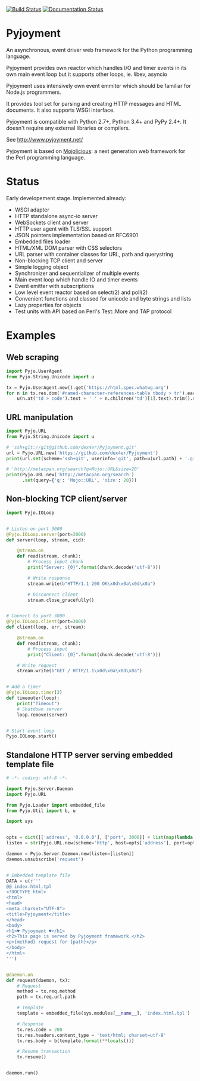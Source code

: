 [![Build Status](https://travis-ci.org/dex4er/Pyjoyment.png?branch=master)](https://travis-ci.org/dex4er/Pyjoyment)
[![Documentation Status](https://readthedocs.org/projects/pyjoyment/badge/?version=latest)](http://pyjoyment.readthedocs.org/en/latest/)

Pyjoyment
=========

An asynchronous, event driver web framework for the Python programming language.

Pyjoyment provides own reactor which handles I/O and timer events in its own
main event loop but it supports other loops, ie. libev, asyncio

Pyjoyment uses intensively own event emmiter which should be familiar for
Node.js programmers.

It provides tool set for parsing and creating HTTP messages and HTML documents.
It also supports WSGI interface.

Pyjoyment is compatible with Python 2.7+, Python 3.4+ and PyPy 2.4+. It doesn't
require any external libraries or compilers.

See http://www.pyjoyment.net/

Pyjoyment is based on [Mojolicious](http://mojolicio.us): a next generation
web framework for the Perl programming language.


Status
======

Early developement stage. Implemented already:

  * WSGI adapter
  * HTTP standalone async-io server
  * WebSockets client and server
  * HTTP user agent with TLS/SSL support
  * JSON pointers implementation based on RFC6901
  * Embedded files loader
  * HTML/XML DOM parser with CSS selectors
  * URL parser with container classes for URL, path and querystring
  * Non-blocking TCP client and server
  * Simple logging object
  * Synchronizer and sequentializer of multiple events
  * Main event loop which handle IO and timer events
  * Event emitter with subscriptions
  * Low level event reactor based on select(2) and poll(2)
  * Convenient functions and classed for unicode and byte strings and lists
  * Lazy properties for objects
  * Test units with API based on Perl's Test::More and TAP protocol


Examples
========

Web scraping
------------

```python
import Pyjo.UserAgent
from Pyjo.String.Unicode import u

tx = Pyjo.UserAgent.new().get('https://html.spec.whatwg.org')
for n in tx.res.dom('#named-character-references-table tbody > tr').each():
    u(n.at('td > code').text + ' ' + n.children('td')[1].text).trim().say()
```


URL manipulation
----------------

```python
import Pyjo.URL
from Pyjo.String.Unicode import u

# 'ssh+git://git@github.com/dex4er/Pyjoyment.git'
url = Pyjo.URL.new('https://github.com/dex4er/Pyjoyment')
print(url.set(scheme='ssh+git', userinfo='git', path=u(url.path) + '.git'))

# 'http://metacpan.org/search?q=Mojo::URL&size=20'
print(Pyjo.URL.new('http://metacpan.org/search')
      .set(query={'q': 'Mojo::URL', 'size': 20}))
```


Non-blocking TCP client/server
------------------------------

```python
import Pyjo.IOLoop


# Listen on port 3000
@Pyjo.IOLoop.server(port=3000)
def server(loop, stream, cid):

    @stream.on
    def read(stream, chunk):
        # Process input chunk
        print("Server: {0}".format(chunk.decode('utf-8')))

        # Write response
        stream.write(b"HTTP/1.1 200 OK\x0d\x0a\x0d\x0a")

        # Disconnect client
        stream.close_gracefully()


# Connect to port 3000
@Pyjo.IOLoop.client(port=3000)
def client(loop, err, stream):

    @stream.on
    def read(stream, chunk):
        # Process input
        print("Client: {0}".format(chunk.decode('utf-8')))

    # Write request
    stream.write(b"GET / HTTP/1.1\x0d\x0a\x0d\x0a")


# Add a timer
@Pyjo.IOLoop.timer(3)
def timeouter(loop):
    print("Timeout")
    # Shutdown server
    loop.remove(server)


# Start event loop
Pyjo.IOLoop.start()
```


Standalone HTTP server serving embedded template file
------------------------------------------------------

```python
# -*- coding: utf-8 -*-

import Pyjo.Server.Daemon
import Pyjo.URL

from Pyjo.Loader import embedded_file
from Pyjo.Util import b, u

import sys


opts = dict([['address', '0.0.0.0'], ['port', 3000]] + list(map(lambda a: a.split('='), sys.argv[1:])))
listen = str(Pyjo.URL.new(scheme='http', host=opts['address'], port=opts['port']))

daemon = Pyjo.Server.Daemon.new(listen=[listen])
daemon.unsubscribe('request')


# Embedded template file
DATA = u(r'''
@@ index.html.tpl
<!DOCTYPE html>
<html>
<head>
<meta charset="UTF-8">
<title>Pyjoyment</title>
</head>
<body>
<h1>♥ Pyjoyment ♥</h1>
<h2>This page is served by Pyjoyment framework.</h2>
<p>{method} request for {path}</p>
</body>
</html>
''')


@daemon.on
def request(daemon, tx):
    # Request
    method = tx.req.method
    path = tx.req.url.path

    # Template
    template = embedded_file(sys.modules[__name__], 'index.html.tpl')

    # Response
    tx.res.code = 200
    tx.res.headers.content_type = 'text/html; charset=utf-8'
    tx.res.body = b(template.format(**locals()))

    # Resume transaction
    tx.resume()


daemon.run()
```
